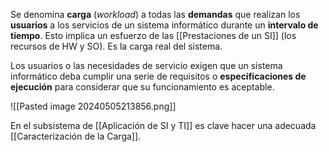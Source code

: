 Se denomina **carga** (_workload_) a todas las **demandas** que realizan los **usuarios** a los servicios de un sistema informático durante un **intervalo de tiempo**. Esto implica un esfuerzo de las [[Prestaciones de un SI]] (los recursos de HW y SO). Es la carga real del sistema.

Los usuarios o las necesidades de servicio exigen que un sistema informático deba cumplir una serie de requisitos o **especificaciones de ejecución** para considerar que su funcionamiento es aceptable.

![[Pasted image 20240505213856.png]]

En el subsistema de [[Aplicación de SI y TI]] es clave hacer una adecuada [[Caracterización de la Carga]].
